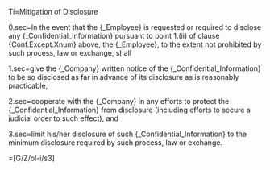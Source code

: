 Ti=Mitigation of Disclosure

0.sec=In the event that the {_Employee} is requested or required to disclose any {_Confidential_Information} pursuant to point 1.(ii) of clause {Conf.Except.Xnum} above, the {_Employee}, to the extent not prohibited by such process, law or exchange, shall

1.sec=give the {_Company} written notice of the {_Confidential_Information} to be so disclosed as far in advance of its disclosure as is reasonably practicable,

2.sec=cooperate with the {_Company} in any efforts to protect the {_Confidential_Information} from disclosure (including efforts to secure a judicial order to such effect), and

3.sec=limit his/her disclosure of such {_Confidential_Information} to the minimum disclosure required by such process, law or exchange.

=[G/Z/ol-i/s3]

